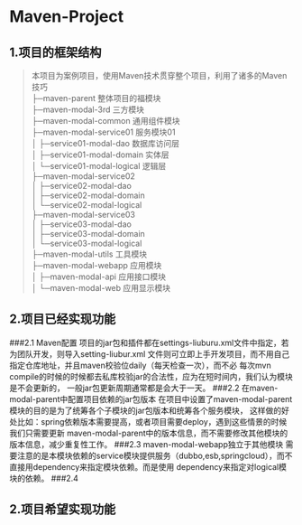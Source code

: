 # Maven-Project
## 1.项目的框架结构
> 本项目为案例项目，使用Maven技术贯穿整个项目，利用了诸多的Maven技巧<br />
├─maven-parent 整体项目的福模块<br />
├─maven-modal-3rd  三方模块<br />
├─maven-modal-common 通用组件模块<br />
├─maven-modal-service01 服务模块01<br />
│  ├─service01-modal-dao 数据库访问层<br />
│  ├─service01-modal-domain  实体层<br />
│  └─service01-modal-logical 逻辑层<br />
├─maven-modal-service02<br />
│  ├─service02-modal-dao<br />
│  ├─service02-modal-domain<br />
│  └─service02-modal-logical<br />
├─maven-modal-service03<br />
│  ├─service03-modal-dao<br />
│  ├─service03-modal-domain<br />
│  └─service03-modal-logical<br />
├─maven-modal-utils 工具模块<br />
├─maven-modal-webapp 应用模块<br />
│  ├─maven-modal-api 应用接口模块<br />
│  └─maven-modal-web 应用显示模块<br />

## 2.项目已经实现功能
###2.1 Maven配置
    项目的jar包和插件都在settings-liuburu.xml文件中指定，若为团队开发，则导入setting-liubur.xml
文件则可立即上手开发项目，而不用自己指定仓库地址，并且maven校验位daily（每天检查一次），而不必
每次mvn compile的时候的时候都去私库校验jar的合法性，应为在短时间内，我们认为模块是不会更新的，
一般jar包更新周期通常都是会大于一天。
###2.2 在maven-modal-parent中配置项目依赖的jar包版本
    在项目中设置了maven-modal-parent模块的目的是为了统筹各个子模块的jar包版本和统筹各个服务模块，
这样做的好处比如：spring依赖版本需要提高，或者项目需要deploy，遇到这些情景的时候我们只需要更新
maven-modal-parent中的版本信息，而不需要修改其他模块的版本信息，减少重复性工作。
###2.3 maven-modal-webapp独立于其他模块
    需要注意的是本模块依赖的service模块提供服务（dubbo,esb,springcloud），而不直接用dependency来指定模块依赖。而是使用
dependency来指定对logical模块的依赖。
###2.4
## 2.项目希望实现功能







